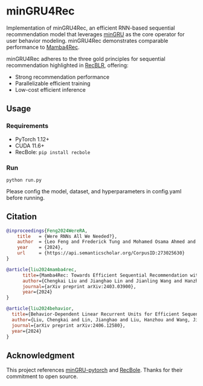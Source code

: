 # minGRU4Rec

Implementation of minGRU4Rec, an efficient RNN-based sequential recommendation model that leverages [minGRU](https://arxiv.org/abs/2410.01201v1) as the core operator for user behavior modeling. minGRU4Rec demonstrates comparable performance to [Mamba4Rec](https://arxiv.org/abs/2403.03900).

minGRU4Rec adheres to the three gold principles for sequential recommendation highlighted in [RecBLR](https://arxiv.org/abs/2406.12580), offering:

- Strong recommendation performance
- Parallelizable efficient training
- Low-cost efficient inference


## Usage

### Requirements

- PyTorch 1.12+
- CUDA 11.6+
- RecBole: `pip install recbole`

### Run

```python run.py```

Please config the model, dataset, and hyperparameters in config.yaml before running.


## Citation

```bibtex
@inproceedings{Feng2024WereRA,
    title   = {Were RNNs All We Needed?},
    author  = {Leo Feng and Frederick Tung and Mohamed Osama Ahmed and Yoshua Bengio and Hossein Hajimirsadegh},
    year    = {2024},
    url     = {https://api.semanticscholar.org/CorpusID:273025630}
}
```

```bibtex
@article{liu2024mamba4rec,
      title={Mamba4Rec: Towards Efficient Sequential Recommendation with Selective State Space Models}, 
      author={Chengkai Liu and Jianghao Lin and Jianling Wang and Hanzhou Liu and James Caverlee},
      journal={arXiv preprint arXiv:2403.03900},
      year={2024}
}
```

```bibtex
@article{liu2024behavior,
  title={Behavior-Dependent Linear Recurrent Units for Efficient Sequential Recommendation},
  author={Liu, Chengkai and Lin, Jianghao and Liu, Hanzhou and Wang, Jianling and Caverlee, James},
  journal={arXiv preprint arXiv:2406.12580},
  year={2024}
}
```

## Acknowledgment

This project references [minGRU-pytorch](https://github.com/lucidrains/minGRU-pytorch) and [RecBole](https://github.com/RUCAIBox/RecBole). Thanks for their commitment to open source.
